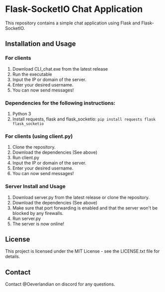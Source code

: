 # Flask-SocketIO Chat Application

This repository contains a simple chat application using Flask and Flask-SocketIO.

## Installation and Usage

### For clients
1. Download CLI_chat.exe from the latest release
2. Run the executable
3. Input the IP or domain of the server.
4. Enter your desired username.
5. You can now send messages!

### Dependencies for the following instructions:
1. Python 3
2. Install requests, flask and flask_socketio:
 ```pip install requests flask flask_socketio```

### For clients (using client.py)
1. Clone the repository. 
2. Download the dependencies (See above)
3. Run client.py
4. Input the IP or domain of the server.
5. Enter your desired username.
6. You can now send messages!

### Server Install and Usage
1. Download server.py from the latest release or clone the repository.
2. Download the dependencies (See above)
3. Make sure that port forwarding is enabled and that the server won't be blocked by any firewalls.
4. Run server.py
5. The server is now online!

## License
This project is licensed under the MIT License - see the LICENSE.txt file for details.

## Contact
Contact @Oeverlandian on discord for any questions.
